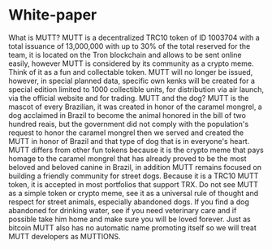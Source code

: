 # White-paper
What is MUTT?    MUTT is a decentralized TRC10 token of ID 1003704 with  a total issuance of 13,000,000 with up to 30% of the total  reserved for the team, it is located on the Tron blockchain  and allows to be sent online easily, however MUTT is  considered by its community as a crypto meme.  Think of it as a fun and collectable token.    MUTT will no longer be issued, however, in special  planned data, specific own kenks will be created for a  special edition limited to 1000 collectible units, for  distribution via air launch, via the official website and for  trading.    MUTT and the dog?    MUTT is the mascot of every Brazilian, it was created in  honor of the caramel mongrel, a dog acclaimed in Brazil  to become the animal honored in the bill of two hundred  reais, but the government did not comply with the  population's request to honor the caramel mongrel then  we served and created the MUTT in honor of Brazil and  that type of dog that is in everyone's heart.    MUTT differs from other fun tokens because it is the  crypto meme that pays homage to the caramel mongrel  that has already proved to be the most beloved and  beloved canine in Brazil, in addition MUTT remains  focused on building a friendly community for street dogs.  Because it is a TRC10 MUTT token, it is accepted in most  portfolios that support TRX.    Do not see MUTT as a simple token or crypto meme, see  it as a universal rule of thought and respect for street  animals, especially abandoned dogs.  If you find a dog abandoned for drinking water, see if you  need veterinary care and if possible take him home and  make sure you will be loved forever.    Just as bitcoin MUTT also has no automatic name  promoting itself so we will treat MUTT developers as  MUTTIONS.
